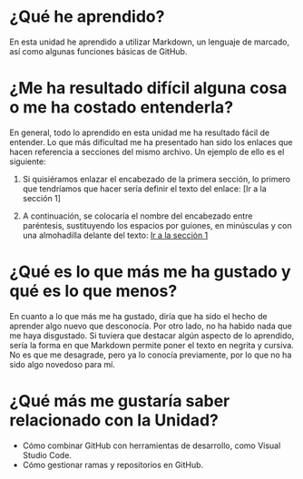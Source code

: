 # ¿Qué he aprendido?
En esta unidad he aprendido a utilizar Markdown, un lenguaje de marcado, así como algunas funciones básicas de GitHub.

# ¿Me ha resultado difícil alguna cosa o me ha costado entenderla?
En general, todo lo aprendido en esta unidad me ha resultado fácil de entender. Lo que más dificultad me ha presentado han sido los enlaces que hacen referencia a secciones del mismo archivo. Un ejemplo de ello es el siguiente:
1. Si quisiéramos enlazar el encabezado de la primera sección, lo primero que tendríamos que hacer sería definir el texto del enlace: [Ir a la sección 1]

2. A continuación, se colocaría el nombre del encabezado entre paréntesis, sustituyendo los espacios por guiones, en minúsculas y con una almohadilla delante del texto:
[Ir a la sección 1](#¿que-he-aprendido?)

# ¿Qué es lo que más me ha gustado y qué es lo que menos?
En cuanto a lo que más me ha gustado, diría que ha sido el hecho de aprender algo nuevo que desconocía. Por otro lado, no ha habido nada que me haya disgustado. Si tuviera que destacar algún aspecto de lo aprendido, sería la forma en que Markdown permite poner el texto en negrita y cursiva. No es que me desagrade, pero ya lo conocía previamente, por lo que no ha sido algo novedoso para mí.
# ¿Qué más me gustaría saber relacionado con la Unidad?
* Cómo combinar GitHub con herramientas de desarrollo, como Visual Studio Code.
* Cómo gestionar ramas y repositorios en GitHub.
